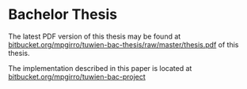 # Bachelor Thesis

The latest PDF version of this thesis may be found at [bitbucket.org/mpgirro/tuwien-bac-thesis/raw/master/thesis.pdf](https://bitbucket.org/mpgirro/tuwien-bac-thesis/raw/master/thesis.pdf) of this thesis.

The implementation described in this paper is located at [bitbucket.org/mpgirro/tuwien-bac-project](https://bitbucket.org/mpgirro/tuwien-bac-project)